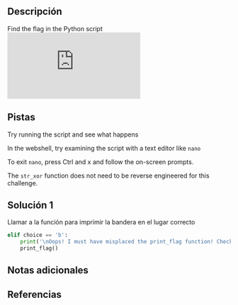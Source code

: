 ## Descripción
Find the flag in the Python script![Download Python script](https://artifacts.picoctf.net/c/35/serpentine.py)

## Pistas
Try running the script and see what happens

In the webshell, try examining the script with a text editor like `nano`

To exit `nano`, press Ctrl and x and follow the on-screen prompts.

The `str_xor` function does not need to be reverse engineered for this challenge.

## Solución 1
Llamar a la función para imprimir la bandera en el lugar correcto
```python
elif choice == 'b':
	print('\nOops! I must have misplaced the print_flag function! Check my source code!\n\n')
	print_flag()
```

## Notas adicionales

## Referencias
